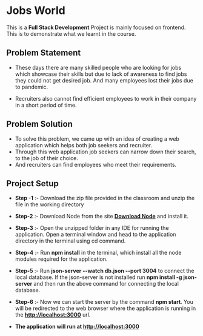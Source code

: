 # Jobs World

This is a **Full Stack Development** Project is mainly focused on frontend. This is to demonstrate what we learnt in the course.

## Problem Statement

- These days there are many skilled people who are looking for jobs which showcase their skills but due to lack of awareness to find jobs they could not get desired job. And many employees lost their jobs due to pandemic.

- Recruiters also cannot find efficient employees to work in their company in a short period of time.

## Problem Solution

- To solve this problem, we came up with an idea of creating a web application which helps both job seekers and recruiter.
- Through this web application job seekers can narrow down their search, to the job of their choice.
- And recruiters can find employees who meet their requirements.

## Project Setup

- **Step -1** :- Download the zip file provided in the classroom and unzip the file in the working directory
- **Step-2** :- Download Node from the site **[Download Node](https://nodejs.org/en/download/)** and install it.
- **Step-3** :- Open the unzipped folder in any IDE for running the application. Open a terminal window and head to the application directory in the terminal using cd command.
- **Step-4** :- Run **npm install** in the terminal, which install all the node modules required for the application.
- **Step-5** :- Run **json-server --watch db.json --port 3004** to connect the local database. If the json-server is not installed run **npm install -g json-server** and then run the above command for connecting the local database.
- **Step-6** :- Now we can start the server by the command **npm start**. You will be redirected to the web browser where the application is running in the **[http://localhost:3000](http://localhost:3000)** url.

- **The application will run at [http://localhost:3000](http://localhost:3000)**

